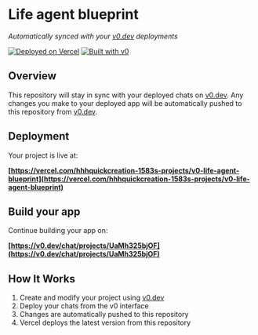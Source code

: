 # Life agent blueprint

*Automatically synced with your [v0.dev](https://v0.dev) deployments*

[![Deployed on Vercel](https://img.shields.io/badge/Deployed%20on-Vercel-black?style=for-the-badge&logo=vercel)](https://vercel.com/hhhquickcreation-1583s-projects/v0-life-agent-blueprint)
[![Built with v0](https://img.shields.io/badge/Built%20with-v0.dev-black?style=for-the-badge)](https://v0.dev/chat/projects/UaMh325bjOF)

## Overview

This repository will stay in sync with your deployed chats on [v0.dev](https://v0.dev).
Any changes you make to your deployed app will be automatically pushed to this repository from [v0.dev](https://v0.dev).

## Deployment

Your project is live at:

**[https://vercel.com/hhhquickcreation-1583s-projects/v0-life-agent-blueprint](https://vercel.com/hhhquickcreation-1583s-projects/v0-life-agent-blueprint)**

## Build your app

Continue building your app on:

**[https://v0.dev/chat/projects/UaMh325bjOF](https://v0.dev/chat/projects/UaMh325bjOF)**

## How It Works

1. Create and modify your project using [v0.dev](https://v0.dev)
2. Deploy your chats from the v0 interface
3. Changes are automatically pushed to this repository
4. Vercel deploys the latest version from this repository